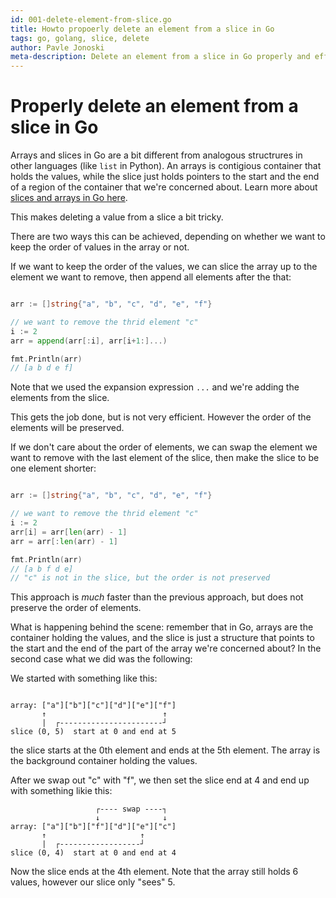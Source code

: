 ```yaml
---
id: 001-delete-element-from-slice.go
title: Howto propoerly delete an element from a slice in Go
tags: go, golang, slice, delete
author: Pavle Jonoski
meta-description: Delete an element from a slice in Go properly and efficiently
---
```


# Properly delete an element from a slice in Go

Arrays and slices in Go are a bit different from analogous structrures in other languages (like `list` in Python).
An arrays is contigious container that holds the values, while the slice just holds pointers to the start and the end
of a region of the container that we're concerned about. Learn more about [slices and arrays in Go here](https://blog.golang.org/slices-intro).

This makes deleting a value from a slice a bit tricky.

There are two ways this can be achieved, depending on whether we want to keep the order of values in the array or not.

If we want to keep the order of the values, we can slice the array up to the element we want to remove, then append all
elements after the that:

```go

arr := []string{"a", "b", "c", "d", "e", "f"}

// we want to remove the thrid element "c"
i := 2
arr = append(arr[:i], arr[i+1:]...)

fmt.Println(arr)
// [a b d e f]
```

Note that we used the expansion expression `...` and we're adding the elements from the slice.

This gets the job done, but is not very efficient. However the order of the elements will be preserved.


If we don't care about the order of elements, we can swap the element we want to remove with the last element of the slice,
then make the slice to be one element shorter:

```go

arr := []string{"a", "b", "c", "d", "e", "f"}

// we want to remove the thrid element "c"
i := 2
arr[i] = arr[len(arr) - 1]
arr = arr[:len(arr) - 1]

fmt.Println(arr)
// [a b f d e]
// "c" is not in the slice, but the order is not preserved

```

This approach is *much* faster than the previous approach, but does not preserve the order of elements.

What is happening behind the scene: remember that in Go, arrays are the container holding the values, and the slice is just
a structure that points to the start and the end of the part of the array we're concerned about? In the second case what we
did was the following:

We started with something like this:

```
   
array: ["a"]["b"]["c"]["d"]["e"]["f"]
       ↑                          ↑
       |  ┌-----------------------┘
slice (0, 5)  start at 0 and end at 5
```

the slice starts at the 0th element and ends at the 5th element. The array is the background container holding the values.

After we swap out "c" with "f", we then set the slice end at 4 and end up with something likie this:

```
                   ┌---- swap ----┐
                   ↓              ↓
array: ["a"]["b"]["f"]["d"]["e"]["c"]
       ↑                     ↑
       |  ┌------------------┘
slice (0, 4)  start at 0 and end at 4

```
Now the slice ends at the 4th element. Note that the array still holds 6 values, however our slice only "sees" 5.